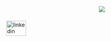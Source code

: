 <div align="center">
  <img src="https://profile-counter.glitch.me/shadab1301/count.svg?"  />
</div>

###
<!--
<img src="https://raw.githubusercontent.com/sanat918/sanat918/output/snake.svg" alt="Snake animation" />
-->
###

<div align="left">
  <a href="https://www.linkedin.com/in/md-shadab-ashraf/" target="_blank">
    <img src="https://raw.githubusercontent.com/maurodesouza/profile-readme-generator/master/src/assets/icons/social/linkedin/default.svg" width="52" height="40" alt="linkedin logo"  />
